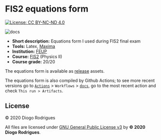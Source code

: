 # FIS2 equations form

[![License: CC BY-NC-ND 4.0](https://img.shields.io/badge/License-CC%20BY--NC--ND%204.0-lightgrey.svg)](https://creativecommons.org/licenses/by-nc-nd/4.0/)

![docs](https://github.com/dmfrodrigues/feup-fis2-form/workflows/docs/badge.svg)

- **Short description:** Equations form I used during FIS2 final exam
- **Tools:** Latex, [Maxima](https://en.wikipedia.org/wiki/Maxima_(software))
- **Institution:** [FEUP](https://sigarra.up.pt/feup/en/web_page.Inicial)
- **Course:** [FIS2](https://sigarra.up.pt/feup/en/UCURR_GERAL.FICHA_UC_VIEW?pv_ocorrencia_id=436434) (Physics II)
- **Course grade:** 20/20

The equations form is available as [release](https://github.com/dmfrodrigues/feup-fis2-form/releases) assets.

The equations form is also compiled by Github Actions; to see more recent versions go to [`Actions`](https://github.com/dmfrodrigues/feup-fis2-form/actions) > `Workflows` > [`docs`](https://github.com/dmfrodrigues/feup-fis2-form/actions?query=workflow%3Adocs), go to the most recent action and check `This run > Artifacts`.

## License

© 2020 Diogo Rodrigues

All files are licensed under [GNU General Public License v3](LICENSE) by **© 2020 Diogo Rodrigues**.
